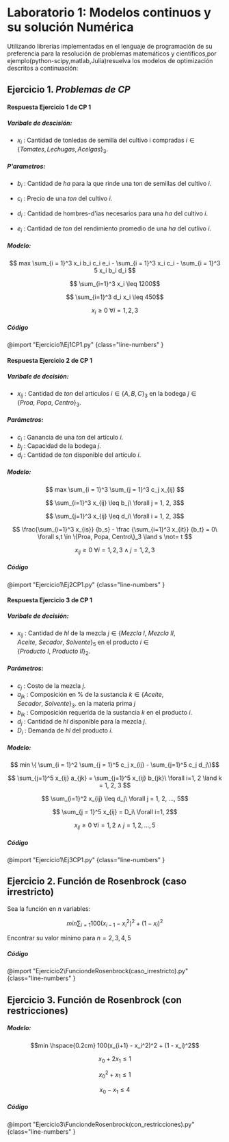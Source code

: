 # Laboratorio 1: Modelos continuos y su solución Numérica

Utilizando librerías implementadas en el lenguaje de programación de su preferencia para la resolución de problemas matemáticos y científicos,por ejemplo(python-scipy,matlab,Julia)resuelva los modelos de optimización descritos a continuación:


## Ejercicio 1. *Problemas de CP*


#### Respuesta  Ejercicio 1 de CP 1

##### Varibale de descisión:

- $x_i$ : Cantidad de tonledas de semilla del cultivo i compradas $i \in \{Tomates, Lechugas, Acelgas\}_3$.

##### P\'arametros:

- $b_i$ : Cantidad de $ha$ para la que rinde una ton de semillas del cultivo $i$.

- $c_i$ : Precio de una $ton$ del cultivo $i$.

- $d_i$ : Cantidad de hombres-d\'ias necesarios para una $ha$ del cultivo $i$.

- $e_i$ : Cantidad de $ton$ del rendimiento promedio de una $ha$ del cutlivo $i$.

##### Modelo:
$$ max \sum_{i = 1}^3 x_i b_i c_i e_i - \sum_{i = 1}^3 x_i c_i - \sum_{i = 1}^3 5 x_i b_i d_i $$

$$ \sum_{i=1}^3 x_i \leq 1200$$

$$ \sum_{i=1}^3 d_i x_i \leq 450$$

$$ x_i \geq 0\ \forall i = 1, 2, 3$$

##### Código

@import "Ejercicio1\Ej1CP1.py"  {class="line-numbers" }


#### Respuesta  Ejercicio 2 de CP 1

##### Varibale de decisión:
- $x_{ij}$ : Cantidad de $ton$ del articulos $i \in \{A, B, C\}_3$ en la bodega $j \in \{Proa,\ Popa,\ Centro\}_3$.

##### Parámetros:
- $c_i$ : Ganancia de una *ton* del artículo $i$.
-  $b_j$ : Capacidad de la bodega $j$.
-  $d_i$ : Cantidad de *ton* disponible del artículo $i$.


##### Modelo:
$$ max \sum_{i = 1}^3 \sum_{j = 1}^3 c_j x_{ij} $$

$$ \sum_{i=1}^3 x_{ij} \leq b_j\ \forall j = 1, 2, 3$$

$$ \sum_{j=1}^3 x_{ij} \leq d_i\ \forall i = 1, 2, 3$$

$$ \frac{\sum_{i=1}^3 x_{is}} {b_s} - \frac {\sum_{i=1}^3 x_{it}} {b_t} = 0\ \forall s,t \in \{Proa, Popa, Centro\}_3 \land s \not= t $$

$$ x_{ij} \geq 0\ \forall i = 1, 2, 3 \land j = 1, 2, 3$$

##### Código

@import "Ejercicio1\Ej2CP1.py"  {class="line-numbers" }

#### Respuesta  Ejercicio 3 de CP 1 


##### Varibale de decisión:

- $x_{ij}$ : Cantidad de $hl$ de la mezcla $j \in \{Mezcla\ I,\ Mezcla\ II, Aceite,\ Secador,\ Solvente\}_5$ en el producto $i \in \{Producto\ I,\ Producto\ II\}_2$.


##### Parámetros:

- $c_j$ : Costo de la mezcla $j$.
- $a_{jk}$ : Composición en \% de la sustancia $k \in \{Aceite,Secador,\ Solvente\}_3$. en la materia prima $j$
- $b_{ik}$ : Composición requerida de la sustancia $k$ en el producto $i$.
- $d_j$ : Cantidad de $hl$ disponible para la mezcla $j$.
- $D_i$ : Demanda de $hl$ del producto $i$.


##### Modelo:
$$ min \{ \sum_{i = 1}^2 \sum_{j = 1}^5 c_j x_{ij} -  \sum_{j=1}^5 c_j d_j\}$$

$$ \sum_{j=1}^5 x_{ij} a_{jk} = \sum_{j=1}^5 x_{ij} b_{jk}\ \forall i=1, 2 \land k = 1, 2, 3 $$

$$ \sum_{i=1}^2 x_{ij} \leq d_j\ \forall j = 1, 2, ..., 5$$

$$ \sum_{j = 1}^5 x_{ij} = D_i\  \forall i=1, 2$$

$$ x_{ij} \geq 0\ \forall i = 1,2 \land j = 1, 2, ..., 5$$

##### Código 

@import "Ejercicio1\Ej3CP1.py" {class="line-numbers" }


## Ejercicio 2. Función de Rosenbrock (caso irrestricto)

Sea la función en $n$ variables:

$$min \sum_{i=1} 100 \left(x_{i-1}- x_{i}^{2} \right)^{2} + \left(1-x_{i}\right)^{2}$$

Encontrar su valor mínimo para  $n =2,3,4,5$  

##### Código

@import "Ejercicio2\FunciondeRosenbrock(caso_irrestricto).py" {class="line-numbers" }


## Ejercicio 3. Función de Rosenbrock (con restricciones)


##### Modelo:
$$min \hspace{0.2cm} 100(x_{i+1} - x_i^2)^2 + (1 - x_i)^2$$

$$ x_{0} + 2x_{1} \leq 1 $$

$$ x_{0}^{2} + x_{1} \leq 1 $$

$$ x_{0} - x_{1} \leq 4 $$

##### Código 

@import "Ejercicio3\FunciondeRosenbrock(con_restricciones).py" {class="line-numbers" }